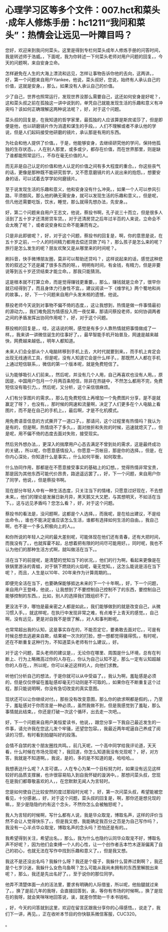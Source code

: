 # 心理学习区等多个文件：007.hct和菜头·成年人修炼手册：hc1211“我问和菜头”：热情会让远见一叶障目吗？

您好，欢迎来到我问何菜头。这里是得到专栏何菜头成年人修炼手册的问答时间，我是转述师于浩威。，下面呢，我为你转述一下何菜头老师对用户问题的回复。，今天的问题啊，来自安身立命。

怎样避免在人生的大海上漂流和远见，怎样让事物告诉你他的去向，这两讲。，好，第一个问题来自用户Yankee，他说，菜头叔好，您说，始终有人承认自己的价值，这就是安身。，那么，如果没有人承认自己的价值。

少了自己，世界也照常运行，发现世界没那么需要自己，这还如何安身是好呢？，这和菜头叔之前在孤独这一讲中说到的，单凭自己就能发现生活的乐趣和意义有冲突吗？该如何正确理解这两种说法呢？，好，对于这个问题。

菜头叔的回复是，在我知道的哲学家里，最孤独的人应该算是斯宾诺莎了，但是即便是他，也以研磨镜片作为消遣和谋生的手段。，人们不理解或者不承认他的学说，但是人们起码接受他研磨的镜片，承认那是有用的东西。

为社会和他人提供了价值。，于是，他能够安身，去继续研究他的学问，保持他孤独的生存状态。，人在别人那里，或多或少，都存在价值，而在世界那里，则是缺了谁都能照常运行。，不存在毫无价值的人。

而无非是自己认定的价值和他人认定的价值之间有多大程度的重合。，你这些丧气的话，更像是那种既不能研究哲学，又不愿意磨镜片的人说出来的抱怨。，想要安身的话，可以试着去学学如何磨镜片。

至于说发现生活的乐趣和意义，他和安身没有什么冲突。，如果一个人可以参风引路，平须御风，那么他的确无需安身，就可以发现生活的乐趣和意义。，但是呢，但凡他还需要吃饭，饮水，睡觉，那么就得先想办法，先安身。。

好，第二个问题来自用户王志文，他说，蔡投书啊，孔子说三十而立，但是很多人活到了五十岁才还清房贷车贷。，对于还清房贷之后年过半百的人来说，立命会不会太晚了呢？，或者说安身和立命不能兼而有之。

只是非此即彼呢？，好，对于这个问题，蔡投书的回复是，啊，你的意思是说，在五十岁之前，一个人的时间精力都用去偿还贷款了吗？，那么孩子是怎么来的呢？旅行是怎么发生的呢？朋友欢聚又是从哪里来的时间呢？。

刷抖音，快手微博朋友圈，莫非可以帮助还贷吗？，这样说起来的话，感觉这种悲苦的叙述之下还是藏了很多东西的呀。，明明有时间，有金钱，有精力，但是非要说等到五十岁还贷结束才能立命。，那我只能猜测。

这是根本就不打算立命，而是觉得赚钱更重要。，那么，赚钱就是立命了，很早你就已经得到了，而且身体力行身性不宜。，建议阅读一下《维学礼》两个蜀地和尚的故事。，好，下一个问题来自用户头发末梢的遗憾，他说。

蔡投老师今天说到对事物不偏不倚的态度，，这让我想到，热情是做一件事情最初的源动力。，我们难免因为情感投入而一夜仗幕，那请问蔡投老师，如何协调两者之间的矛盾发挥出协同作用呢？，好，对于这个问题。

蔡投梢的回复是，，哇，这话说的啊，感觉是有多少人靠热情就把事情做成了一样。，我来讲一讲微信诞生的往事好了。，最早智能手机开始普及，网速是越来越快，网费越来越低。，明年人都知道。

未来人们会全部从个人电脑转移到手机上去，大时代就要到来。，而手机上肯定会出现无线通讯工具，但是呢，没有人知道它会是什么样子。，那既然人人都在手机上通过短信联系，，微信的第一个版本呢，就是免费短信了。

认为能够吸引人们前来。，然后呢，并没有几个人用，自己再喜欢也没有人用。，原因是，中国用户包月一个月两百条短信，除非在热链中，不然怎么都用不完，免费短信没有吸引力。，然后呢，又分析，这个采信很麻烦。

人们有分享图片的需求。，那么在免费短信上再增加一个免费图片分享，是不是就赢定了呀？，也没有。，那时候的网速和流量啊，决定了人们更多在个人电脑上看图片，而不是在自己的手机上。，最后啊，才是不化机模式。

用免费语音信息的方式撕开了一道口子。，那请问，这个过程里有热情吗？我认为是有的，但是啊，热情烧不了多久。，面对挫折和失败的时候，迅速就熄灭了。，但是呢，用不偏不倚的态度去面对失败，接受现实。

然后另外想办法，，更深入的揣摩用户心态去满足不曾到处的需求，这是最终成功的关键。，所以呢，你愿意感情投入，你愿意一页帐目，那是你的选择。，但是，在你内心深处，你知道什么是事实。，什么如何平衡，如何取舍。

什么协同作用，那都是在不愿意接受事实的基础上的幻想。，觉得热情非常宝贵，那是因为其他东西可能代价昂贵，路途遥远罢了。，好，下一个问题，来自用户你了同学，他说，，但是蔡投书啊。

现在部分年轻人中有一种生活态度，只关注当下的情绪，只愿意过好现在，不去想未来。，他们的理论是发展日新月异，黑天鹅又大又肥，与其想明天，不如活在当下。，这与远见矛盾吗？您怎么看？，好，对于这个问题。

蔡投书的看法是，没问题啊，这都是个人选择。，而我呢，是在给出建议，不是给出命令。，谁也不能决定谁应该怎么生活，谁都有选择如何生活的自由。，我自己啊，也不是一个多么积极向上的人。。

和你所说的年轻人之间的最大差别呢，可能体现在他们还有青春，还有大把时间，而我没有了。，也就挥霍不起，总想着把有限的时间尽可能用好。，同时呢，我也不认为他们的那种生活方式啊，就叫做活在当下。。

活在当下的前提呢，是清楚的觉知当下的状况。，他们的行为啊，看起来更像是在铁锅里游泳的青蛙，对于锅下燃烧的火焰呢，毫无觉知。，这怎么能说是活在当下呢？，而且，人生是以10年、20年来作为计算周期的。。

即便完全活在当下，也要确保能够抵达未来的下一个十年啊。，好，下一个问题，来自用户王登峰，他说，，让我想到了不要控制自己控制不了的东西，要控制自己能够控制的东西。，比如，别人的选择我们既组织不了。

更没法干涉，哪怕是最亲密之人都是如此。，我们能够做到的就是改变自己，从微习惯入手。，就这样呢，在执行中发现非常之难，有点难于上青天的感觉。，自己啊，没有远见，更是对自我不是很了解。，对人和事判断呢。

也常常超出我的认知，这是事实存在的，不能否定它，要勇敢去面对它。，可是有时候总想去逃避来自欺，结果被一次次的打脸，想一想都觉得骚得慌。，有时呢，还在不断重复这种行为，不知道菜头老师有什么建议。，好。

对于这个问题，菜头老师的建议是，，无论你在哪里、周围是什么环境，总有在判断上、行为上略微高过你的人存在。，你认为自己认知不足，那么一定有认知超越你的人存在。，所以呢，你可以亲近这样的人，向他们求教。

听他们分析自己的想法，于是你就可以从中受益了。，我认为啊，羞耻感是必须的，但是仅仅停留在羞耻感却毫无行动则是不可取的。，如果你在不断重复这个过程，那只能说明啊，你没有急切改变的真实意图。

现状还可以让你继续对付。，那些没有改变意图，那么你的欲求啊都是假的。，乃至于，羞耻感对于你而言是一种必须。，虽然我做不到，但是我感觉到了羞耻，那么事情就此结束。，你还是打破一次这个循环，出去走一次吧。。

好，下一个问题来自用户美恒爱读书，他说，，跟您分享一下我自己最近发生的一件事，请允许我在您这儿发个牢骚，还望您包容。，我最近两年呢逼自己养成了阅读的习惯，有时看到拍腿叫好的段落。

会情不自禁的发个朋友圈找共鸣。，前几天呢，一个高中同学给我评论道，天天看，什么时候在市场兑现呢？，我回道，你怎么知道我没有兑现呢？，好，对方答，我就是不知道啊。，我说，是的，多的是不知道的是，哈哈哈。。

我想表达什么呢？人言可谓。，人在专心为某一个目标努力时，如果没有远见这样较好的品质支撑展，也许很容易陷入到自我怀疑的漩涡中。，那想问菜头叔，您现在是我们都尊敬喜欢的人，，在您默默无闻人为言轻时。

您是如何使自己比较安然的度过那段时光呢？，好，第一次问菜头叔，希望能被您看见，十分感谢。，好，对于这个问题，菜头叔的回复是，啊，那你还是想兑现的嘛，，至少是隐隐约约有这个念头，不然你怎么会被触怒呢？。

我人为言轻的时候啊，写什么都有人说，我是华众取宠，博取名声，这样的评价当然不会让人觉得快乐了。，但是我又想，我能确定我百分之百是为自己写作吗？，我没有一心半点华众取宠，博取名声的念头吗？恐怕还是有的。。

我希望得到关注，希望出名。，那么，我为什么也隐约认同华众取宠不好，博取名声不好呢？，因为他们会束缚一个人的心性，让一个创作者舌本竹木逐渐偏离了自己的初心，也就无法在写作中找到乐趣和意义了。，但是我又想。

我这不是还没出名吗？我躲什么呀？我还是个瘦子，我躲什么营养过剩啊？，我还是个七岁沙迷，我躲什么女色乌鱼啊？怎么可能从我尚未拥有的东西里解脱出来呢？，那么，我还是先出名好了。，至于说你的那位同学。

他弄不清楚体面一点的活法里，要求有明确的人际借鉴，所以呢，他抬腿就过来了。，换了是前几年的我呀，会直接回答到，诶，等你有市场的时候啊。，换了是现在的我呀，就会笑咪咪地回答说，诶，就差你赞助一千本书钱啦。

，好，今天的问答就到这里，欢迎在留言区跟我分享你的心得感悟。，说走了，我们下一讲，再见。，正在收听本节目的你快联系微信客服，CUC320。

。